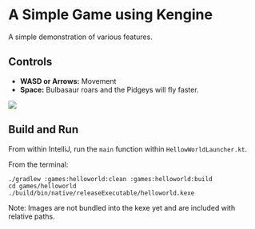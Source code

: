# A Simple Game using Kengine

A simple demonstration of various features.

## Controls

- **WASD or Arrows:** Movement
- **Space:** Bulbasaur roars and the Pidgeys will fly faster.

<img src="https://raw.githubusercontent.com/kennycason/kengine/refs/heads/main/helloworld/helloworld01.png" />

## Build and Run

From within IntelliJ, run the `main` function within `HellowWorldLauncher.kt`.

From the terminal:

```shell
./gradlew :games:helloworld:clean :games:helloworld:build
cd games/helloworld
./build/bin/native/releaseExecutable/helloworld.kexe
```

Note: Images are not bundled into the kexe yet and are included with relative paths.
